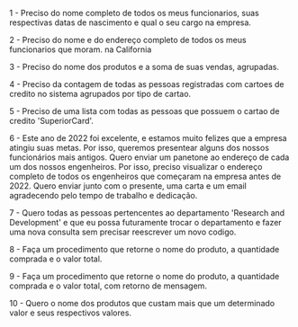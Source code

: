1 - Preciso do nome completo de todos os meus funcionarios, suas respectivas datas de nascimento e qual o seu cargo na empresa.

2 - Preciso do nome e do endereço completo de todos os meus funcionarios que moram. na California

3 - Preciso do nome dos produtos e a soma de suas vendas, agrupadas.

4 - Preciso da contagem de todas as pessoas registradas com cartoes de credito no sistema agrupados por tipo de cartao.

5 - Preciso de uma lista com todas as pessoas que possuem o cartao de credito 'SuperiorCard'.

6 - Este ano de 2022 foi excelente, e estamos muito felizes que a empresa atingiu suas metas. Por isso, queremos presentear alguns dos nossos funcionários mais antigos. 
Quero enviar um panetone ao endereço de cada um dos nossos engenheiros. Por isso, preciso visualizar o endereço completo de todos os engenheiros que começaram na 
empresa antes de 2022. Quero enviar junto com o presente, uma carta e um email agradecendo pelo tempo de trabalho e dedicação.

7 - Quero todas as pessoas pertencentes ao departamento 'Research and Development' e que eu possa futuramente trocar o departamento e fazer uma nova consulta 
sem precisar reescrever um novo codigo.

8 - Faça um procedimento que retorne o nome do produto, a quantidade comprada e o valor total.

9 - Faça um procedimento que retorne o nome do produto, a quantidade comprada e o valor total, com retorno de mensagem.

10 - Quero o nome dos produtos que custam mais que um determinado valor e seus respectivos valores.
